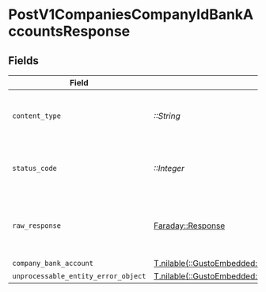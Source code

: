 # PostV1CompaniesCompanyIdBankAccountsResponse


## Fields

| Field                                                                                                                       | Type                                                                                                                        | Required                                                                                                                    | Description                                                                                                                 |
| --------------------------------------------------------------------------------------------------------------------------- | --------------------------------------------------------------------------------------------------------------------------- | --------------------------------------------------------------------------------------------------------------------------- | --------------------------------------------------------------------------------------------------------------------------- |
| `content_type`                                                                                                              | *::String*                                                                                                                  | :heavy_check_mark:                                                                                                          | HTTP response content type for this operation                                                                               |
| `status_code`                                                                                                               | *::Integer*                                                                                                                 | :heavy_check_mark:                                                                                                          | HTTP response status code for this operation                                                                                |
| `raw_response`                                                                                                              | [Faraday::Response](https://www.rubydoc.info/gems/faraday/Faraday/Response)                                                 | :heavy_check_mark:                                                                                                          | Raw HTTP response; suitable for custom response parsing                                                                     |
| `company_bank_account`                                                                                                      | [T.nilable(::GustoEmbedded::Shared::CompanyBankAccount)](../../models/shared/companybankaccount.md)                         | :heavy_minus_sign:                                                                                                          | created                                                                                                                     |
| `unprocessable_entity_error_object`                                                                                         | [T.nilable(::GustoEmbedded::Shared::UnprocessableEntityErrorObject)](../../models/shared/unprocessableentityerrorobject.md) | :heavy_minus_sign:                                                                                                          | not found                                                                                                                   |